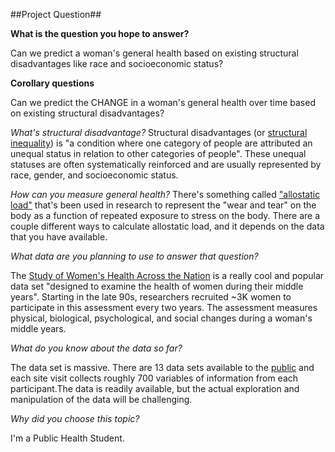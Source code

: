 ##Project Question##

**What is the question you hope to answer?**

Can we predict a woman's general health based on existing structural disadvantages like race and socioeconomic status?

**Corollary questions**

Can we predict the CHANGE in a woman's general health over time based on existing structural disadvantages?

*What's structural disadvantage?* Structural disadvantages (or [structural inequality](https://en.wikipedia.org/wiki/Structural_inequality)) is "a condition where one category of people are attributed an unequal status in relation to other categories of people". These unequal statuses are often systematically reinforced and are usually represented by race, gender, and socioeconomic status.

*How can you measure general health?* There's something called ["allostatic load"](https://en.wikipedia.org/wiki/Allostatic_load) that's been used in research to represent the "wear and tear" on the body as a function of repeated exposure to stress on the body. There are a couple different ways to calculate allostatic load, and it depends on the data that you have available. 

*What data are you planning to use to answer that question?*

The [Study of Women's Health Across the Nation](http://www.swanstudy.org/) is a really cool and popular data set "designed to examine the health of women during their middle years". Starting in the late 90s, researchers recruited ~3K women to participate in this assessment every two years. The assessment measures physical, biological, psychological, and social changes during a woman's middle years.

*What do you know about the data so far?*

The data set is massive. There are 13 data sets available to the [public](http://www.icpsr.umich.edu/icpsrweb/ICPSR/series/00253) and each site visit collects roughly 700 variables of information from each participant.The data is readily available, but the actual exploration and manipulation of the data will be challenging.

*Why did you choose this topic?*

I'm a Public Health Student.